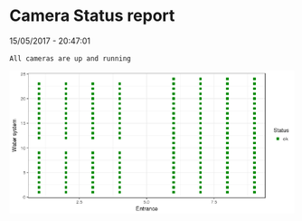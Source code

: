Camera Status report
================
15/05/2017 - 20:47:01

    All cameras are up and running

![](camreport_files/figure-markdown_github/unnamed-chunk-2-1.png)
